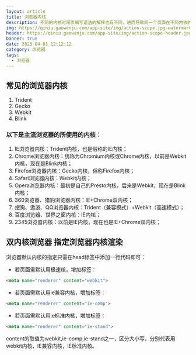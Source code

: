 ```yaml
---
layout: article
title: 浏览器内核
description: 不同的内核对网页编写语法的解释也有不同，进而导致同一个页面在不同内核的浏览器下显示出来的效果也会有所出入，这也是作为一个前端工程师需要了解不同浏览器所使用的内核和各种兼容性问题。浏览器内核是浏览器的核心，也叫“渲染引擎”，解释html并渲染绘制。浏览器内核决定了浏览器该如何显示网页内容以及页面的格式信息。\n 不同的浏览器内核对网页的语法解释也不同，因此网页开发者需要在不同内核的浏览器中测试网页的渲染效果
img: https://qiniu.gaowenju.com/app-site/img/action-scope.jpg-watermark
header: https://qiniu.gaowenju.com/app-site/img/action-scope-header.jpg-watermark
banner: true
date: 2023-04-01 12:12:12
category: 浏览器
tags:
  - 浏览器
---
```


## 常见的浏览器内核

1. Trident
2. Gecko
3. Webkit
4. Blink

### 以下是主流浏览器的所使用的内核：

1. IE浏览器内核：Trident内核，也是俗称的IE内核； 
2. Chrome浏览器内核：统称为Chromium内核或Chrome内核，以前是Webkit内核，现在是Blink内核； 
3. Firefox浏览器内核：Gecko内核，俗称Firefox内核； 
4. Safari浏览器内核：Webkit内核； 
5. Opera浏览器内核：最初是自己的Presto内核，后来是Webkit，现在是Blink内核； 
6. 360浏览器、猎豹浏览器内核：IE+Chrome双内核； 
7. 搜狗、遨游、QQ浏览器内核：Trident（兼容模式）+Webkit（高速模式）； 
8. 百度浏览器、世界之窗内核：IE内核； 
9. 2345浏览器内核：以前是IE内核，现在也是IE+Chrome双内核；


## 双内核浏览器 指定浏览器内核渲染

浏览器默认内核的指定只需在head标签中添加一行代码即可：

- 若页面需默认用极速核，增加标签：
```html
<meta name="renderer" content="webkit">
```

- 若页面需默认用ie兼容内核，增加标签：
```html
<meta name="renderer" content="ie-comp">
```

- 若页面需默认用ie标准内核，增加标签：
```html
<meta name="renderer" content="ie-stand">
```

content的取值为webkit,ie-comp,ie-stand之一，区分大小写，分别代表用webkit内核，IE兼容内核，IE标准内核。